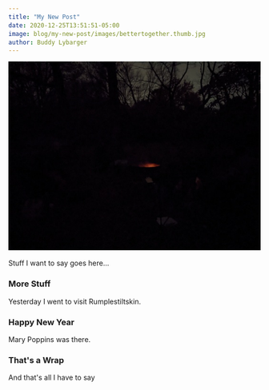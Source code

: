 ```yaml
---
title: "My New Post"
date: 2020-12-25T13:51:51-05:00
image: blog/my-new-post/images/bettertogether.thumb.jpg
author: Buddy Lybarger
---
```



![my alt text](images/bettertogether.resized.jpg)

Stuff I want to say goes here...

### More Stuff

Yesterday I went to visit Rumplestiltskin. 

### Happy New Year

Mary Poppins was there.

### That's a Wrap

And that's all I have to say
